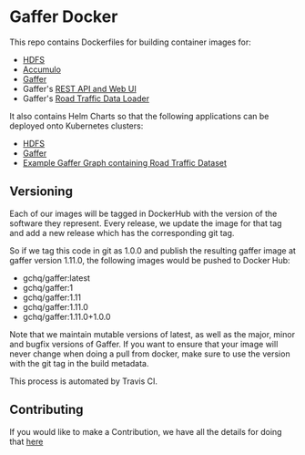  Gaffer Docker
================

This repo contains Dockerfiles for building container images for:
* [HDFS](docker/hdfs/)
* [Accumulo](docker/accumulo/)
* [Gaffer](docker/gaffer/)
* Gaffer's [REST API and Web UI](docker/gaffer-rest/)
* Gaffer's [Road Traffic Data Loader](docker/gaffer-road-traffic-loader/)

It also contains Helm Charts so that the following applications can be deployed onto Kubernetes clusters:
* [HDFS](kubernetes/hdfs/)
* [Gaffer](kubernetes/gaffer/)
* [Example Gaffer Graph containing Road Traffic Dataset](kubernetes/gaffer-road-traffic/)

## Versioning
Each of our images will be tagged in DockerHub with the version of the software they represent. Every release,
we update the image for that tag and add a new release which has the corresponding git tag.

So if we tag this code in git as 1.0.0 and publish the resulting gaffer image at gaffer version 1.11.0, the following
images would be pushed to Docker Hub:

* gchq/gaffer:latest
* gchq/gaffer:1
* gchq/gaffer:1.11
* gchq/gaffer:1.11.0
* gchq/gaffer:1.11.0+1.0.0

Note that we maintain mutable versions of latest, as well as the major, minor and bugfix versions of Gaffer. If you want to
ensure that your image will never change when doing a pull from docker, make sure to use the version with the git tag in the
build metadata.

This process is automated by Travis CI.

## Contributing

If you would like to make a Contribution, we have all the details for doing that [here](CONTRIBUTING.md)


